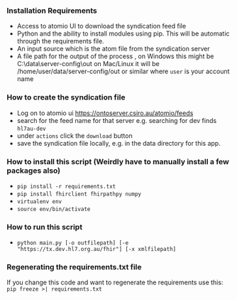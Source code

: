 ### Installation Requirements
- Access to atomio UI to download the syndication feed file
- Python and the ability to install modules using pip. This will be automatic through the requirements file.
- An input source which is the atom file from the syndication server
- A file path for the output of the process , on Windows this might be C:\data\server-config\out 
  on Mac/Linux it will be /home/user/data/server-config/out or similar where `user` is your account name

### How to create the syndication file
- Log on to atomio ui https://ontoserver.csiro.au/atomio/feeds
- search for the feed name for that server e.g. searching for dev finds `hl7au-dev`
- under `actions` click the `download` button 
- save the syndication file locally, e.g. in the data directory for this app.

### How to install this script (Weirdly have to manually install a few packages also)
   * `pip install -r requirements.txt`
   * `pip install fhirclient fhirpathpy numpy`
   * `virtualenv env`
   * `source env/bin/activate`

### How to run this script
   * `python main.py [-o outfilepath] [-e "https://tx.dev.hl7.org.au/fhir"] [-x xmlfilepath]`

### Regenerating the requirements.txt file
If you change this code and want to regenerate the requirements use this:
   `pip freeze >| requirements.txt`